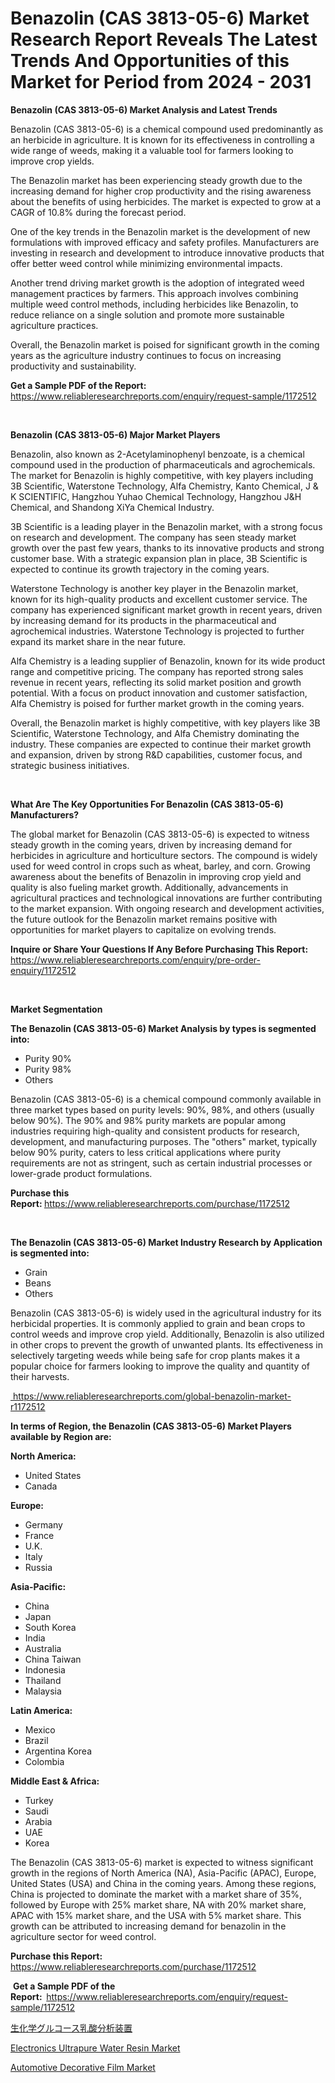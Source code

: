 <p><h1>Benazolin (CAS 3813-05-6) Market Research Report Reveals The Latest Trends And Opportunities of this Market for Period from 2024 - 2031</h1></p><p><strong>Benazolin (CAS 3813-05-6) Market Analysis and Latest Trends</strong></p>
<p><p>Benazolin (CAS 3813-05-6) is a chemical compound used predominantly as an herbicide in agriculture. It is known for its effectiveness in controlling a wide range of weeds, making it a valuable tool for farmers looking to improve crop yields.</p><p>The Benazolin market has been experiencing steady growth due to the increasing demand for higher crop productivity and the rising awareness about the benefits of using herbicides. The market is expected to grow at a CAGR of 10.8% during the forecast period.</p><p>One of the key trends in the Benazolin market is the development of new formulations with improved efficacy and safety profiles. Manufacturers are investing in research and development to introduce innovative products that offer better weed control while minimizing environmental impacts.</p><p>Another trend driving market growth is the adoption of integrated weed management practices by farmers. This approach involves combining multiple weed control methods, including herbicides like Benazolin, to reduce reliance on a single solution and promote more sustainable agriculture practices.</p><p>Overall, the Benazolin market is poised for significant growth in the coming years as the agriculture industry continues to focus on increasing productivity and sustainability.</p></p>
<p><strong>Get a Sample PDF of the Report:&nbsp;</strong> <a href="https://www.reliableresearchreports.com/enquiry/request-sample/1172512">https://www.reliableresearchreports.com/enquiry/request-sample/1172512</a></p>
<p>&nbsp;</p>
<p><strong>Benazolin (CAS 3813-05-6) Major Market Players</strong></p>
<p><p>Benazolin, also known as 2-Acetylaminophenyl benzoate, is a chemical compound used in the production of pharmaceuticals and agrochemicals. The market for Benazolin is highly competitive, with key players including 3B Scientific, Waterstone Technology, Alfa Chemistry, Kanto Chemical, J & K SCIENTIFIC, Hangzhou Yuhao Chemical Technology, Hangzhou J&H Chemical, and Shandong XiYa Chemical Industry.</p><p>3B Scientific is a leading player in the Benazolin market, with a strong focus on research and development. The company has seen steady market growth over the past few years, thanks to its innovative products and strong customer base. With a strategic expansion plan in place, 3B Scientific is expected to continue its growth trajectory in the coming years.</p><p>Waterstone Technology is another key player in the Benazolin market, known for its high-quality products and excellent customer service. The company has experienced significant market growth in recent years, driven by increasing demand for its products in the pharmaceutical and agrochemical industries. Waterstone Technology is projected to further expand its market share in the near future.</p><p>Alfa Chemistry is a leading supplier of Benazolin, known for its wide product range and competitive pricing. The company has reported strong sales revenue in recent years, reflecting its solid market position and growth potential. With a focus on product innovation and customer satisfaction, Alfa Chemistry is poised for further market growth in the coming years.</p><p>Overall, the Benazolin market is highly competitive, with key players like 3B Scientific, Waterstone Technology, and Alfa Chemistry dominating the industry. These companies are expected to continue their market growth and expansion, driven by strong R&D capabilities, customer focus, and strategic business initiatives.</p></p>
<p>&nbsp;</p>
<p><strong>What Are The Key Opportunities For Benazolin (CAS 3813-05-6) Manufacturers?</strong></p>
<p><p>The global market for Benazolin (CAS 3813-05-6) is expected to witness steady growth in the coming years, driven by increasing demand for herbicides in agriculture and horticulture sectors. The compound is widely used for weed control in crops such as wheat, barley, and corn. Growing awareness about the benefits of Benazolin in improving crop yield and quality is also fueling market growth. Additionally, advancements in agricultural practices and technological innovations are further contributing to the market expansion. With ongoing research and development activities, the future outlook for the Benazolin market remains positive with opportunities for market players to capitalize on evolving trends.</p></p>
<p><strong>Inquire or Share Your Questions If Any Before Purchasing This Report:</strong> <a href="https://www.reliableresearchreports.com/enquiry/pre-order-enquiry/1172512">https://www.reliableresearchreports.com/enquiry/pre-order-enquiry/1172512</a></p>
<p>&nbsp;</p>
<p><strong>Market Segmentation</strong></p>
<p><strong>The Benazolin (CAS 3813-05-6) Market Analysis by types is segmented into:</strong></p>
<p><ul><li>Purity 90%</li><li>Purity 98%</li><li>Others</li></ul></p>
<p><p>Benazolin (CAS 3813-05-6) is a chemical compound commonly available in three market types based on purity levels: 90%, 98%, and others (usually below 90%). The 90% and 98% purity markets are popular among industries requiring high-quality and consistent products for research, development, and manufacturing purposes. The "others" market, typically below 90% purity, caters to less critical applications where purity requirements are not as stringent, such as certain industrial processes or lower-grade product formulations.</p></p>
<p><strong>Purchase this Report:&nbsp;</strong><a href="https://www.reliableresearchreports.com/purchase/1172512">https://www.reliableresearchreports.com/purchase/1172512</a></p>
<p>&nbsp;</p>
<p><strong>The Benazolin (CAS 3813-05-6) Market Industry Research by Application is segmented into:</strong></p>
<p><ul><li>Grain</li><li>Beans</li><li>Others</li></ul></p>
<p><p>Benazolin (CAS 3813-05-6) is widely used in the agricultural industry for its herbicidal properties. It is commonly applied to grain and bean crops to control weeds and improve crop yield. Additionally, Benazolin is also utilized in other crops to prevent the growth of unwanted plants. Its effectiveness in selectively targeting weeds while being safe for crop plants makes it a popular choice for farmers looking to improve the quality and quantity of their harvests.</p></p>
<p><a href="https://www.reliableresearchreports.com/global-benazolin-market-r1172512">&nbsp;https://www.reliableresearchreports.com/global-benazolin-market-r1172512</a></p>
<p><strong>In terms of Region, the Benazolin (CAS 3813-05-6) Market Players available by Region are:</strong></p>
<p>
    <p> <strong> North America: </strong>
        <ul>
            <li>United States</li>
            <li>Canada</li>
        </ul>
        </p> 
    <p> <strong> Europe: </strong>
        <ul>
            <li>Germany</li>
            <li>France</li>
            <li>U.K.</li>
            <li>Italy</li>
            <li>Russia</li>
        </ul>
        </p> 
    <p> <strong> Asia-Pacific: </strong>
        <ul>
            <li>China</li>
            <li>Japan</li>
            <li>South Korea</li>
            <li>India</li>
            <li>Australia</li>
            <li>China Taiwan</li>
            <li>Indonesia</li>
            <li>Thailand</li>
            <li>Malaysia</li>
        </ul>
        </p> 
    <p> <strong> Latin America: </strong>
        <ul>
            <li>Mexico</li>
            <li>Brazil</li>
            <li>Argentina Korea</li>
            <li>Colombia</li>
        </ul>
        </p> 
    <p> <strong> Middle East & Africa: </strong>
        <ul>
            <li>Turkey</li>
            <li>Saudi</li>
            <li>Arabia</li>
            <li>UAE</li>
            <li>Korea</li>
        </ul>
    </p>
    </p>
<p><p>The Benazolin (CAS 3813-05-6) market is expected to witness significant growth in the regions of North America (NA), Asia-Pacific (APAC), Europe, United States (USA) and China in the coming years. Among these regions, China is projected to dominate the market with a market share of 35%, followed by Europe with 25% market share, NA with 20% market share, APAC with 15% market share, and the USA with 5% market share. This growth can be attributed to increasing demand for benazolin in the agriculture sector for weed control.</p></p>
<p><strong>Purchase this Report: </strong><a href="https://www.reliableresearchreports.com/purchase/1172512">https://www.reliableresearchreports.com/purchase/1172512</a></p>
<p>&nbsp;<strong>Get a Sample PDF of the Report:&nbsp;&nbsp;</strong><a href="https://www.reliableresearchreports.com/enquiry/request-sample/1172512">https://www.reliableresearchreports.com/enquiry/request-sample/1172512</a></p>
<p><strong></strong></p>
<p><p><a href="https://github.com/SimeonBode1/Market-Research-Report-List-1/blob/main/7274544137189.md">生化学グルコース乳酸分析装置</a></p><p><a href="https://github.com/cecuraprangm/Market-Research-Report-List-3/blob/main/electronics-ultrapure-water-resin-market.md">Electronics Ultrapure Water Resin Market</a></p><p><a href="https://github.com/fiixsa/Market-Research-Report-List-3/blob/main/automotive-decorative-film-market.md">Automotive Decorative Film Market</a></p></p>